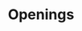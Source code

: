 ---
layout: openings
permalink: /careers/openings/
title: Openings
headline: Openings
featured_image: /uploads/pages/labs.jpg
---